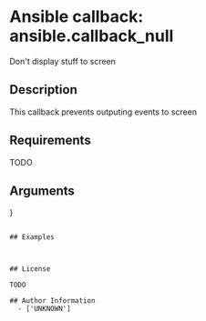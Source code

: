 # Ansible callback: ansible.callback_null


Don't display stuff to screen

## Description

This callback prevents outputing events to screen

## Requirements

TODO

## Arguments

}
```

## Examples



## License

TODO

## Author Information
  - ['UNKNOWN']
